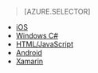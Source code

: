 > [AZURE.SELECTOR]
- [iOS](/documentation/articles/mobile-services-ios-how-to-use-client-library/)
- [Windows C# ](/documentation/articles/mobile-services-windows-dotnet-how-to-use-client-library/)
- [HTML/JavaScript](/documentation/articles/mobile-services-html-how-to-use-client-library/)
- [Android](/documentation/articles/mobile-services-android-how-to-use-client-library/)
- [Xamarin](/documentation/articles/partner-xamarin-mobile-services-how-to-use-client-library/)

<!---HONumber=82-->